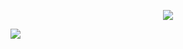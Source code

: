 <p align="center">  <img src="https://capsule-render.vercel.app/api?text=Welcome Ma People!✨&animation=fadeIn&type=slice&color=gradient&height=100"/></p>

<img align=center src="https://media.giphy.com/media/v1.Y2lkPTc5MGI3NjExeDFzYnR0NTVpdmF5aDRyNm5sZmRoM3czZW5pYXhuYnc2c2tnaXdjciZlcD12MV9pbnRlcm5hbF9naWZfYnlfaWQmY3Q9Zw/yALcFbrKshfoY/giphy.gif"/>
